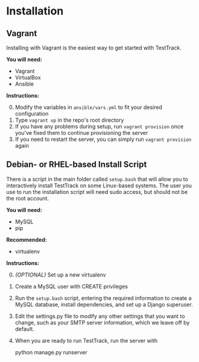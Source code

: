 # Installation

## Vagrant

Installing with Vagrant is the easiest way to get started with TestTrack.

__You will need:__

- Vagrant
- VirtualBox
- Ansible

__Instructions:__

0. Modify the variables in `ansible/vars.yml` to fit your desired configuration
0. Type `vagrant up` in the repo's root directory
0. If you have any problems during setup, run `vagrant provision` once you've
fixed them to continue provisioning the server 
0. If you need to restart the server, you can simply run `vagrant provision`
again


## Debian- or RHEL-based Install Script

There is a script in the main folder called `setup.bash` that will allow you to
interactively install TestTrack on some Linux-based systems. The user
you use to run the installation script will need sudo access, but should not
be the root account.

__You will need:__

- MySQL
- pip

__Recommended:__

- virtualenv

__Instructions:__

0. _(OPTIONAL)_ Set up a new virtualenv
0. Create a MySQL user with CREATE privileges
0. Run the `setup.bash` script, entering the required information to create a
MySQL database, install dependencies, and set up a Django superuser.
0. Edit the settings.py file to modify any other settings that you want to 
change, such as your SMTP server information, which we leave off by default.
0. When you are ready to run TestTrack, run the server with

    python manage.py runserver
